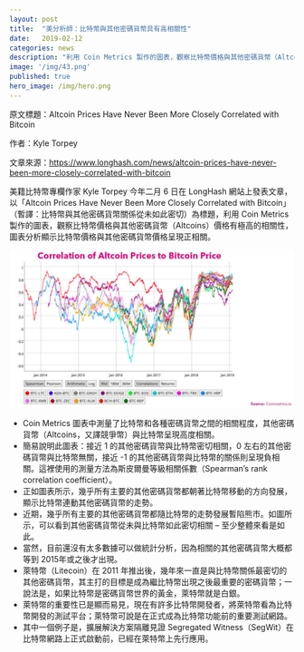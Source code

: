 ```yaml
---
layout: post
title:  "美分析師：比特幣與其他密碼貨幣具有高相關性"
date:   2019-02-12
categories: news
description: "利用 Coin Metrics 製作的圖表，觀察比特幣價格與其他密碼貨幣（Altcoins）價格有極高的相關性，圖表分析顯示比特幣價格與其他密碼貨幣價格呈現正相關。"
image: '/img/43.png'
published: true
hero_image: /img/hero.png
---
```


原文標題：Altcoin Prices Have Never Been More Closely Correlated with Bitcoin

作者：Kyle Torpey

文章來源：https://www.longhash.com/news/altcoin-prices-have-never-been-more-closely-correlated-with-bitcoin

美籍比特幣專欄作家 Kyle Torpey 今年二月 6 日在 LongHash 網站上發表文章，以「Altcoin Prices Have Never Been More Closely Correlated with Bitcoin」（暫譯：比特幣與其他密碼貨幣關係從未如此密切）為標題，利用 Coin Metrics 製作的圖表，觀察比特幣價格與其他密碼貨幣（Altcoins）價格有極高的相關性，圖表分析顯示比特幣價格與其他密碼貨幣價格呈現正相關。

![](/img/43.png)

* Coin Metrics 圖表中測量了比特幣和各種密碼貨幣之間的相關程度，其他密碼貨幣（Altcoins，又譯競爭幣）與比特幣呈現高度相關。
* 簡易說明此圖表：接近 1 的其他密碼貨幣與比特幣密切相關，0 左右的其他密碼貨幣與比特幣無關，接近 -1 的其他密碼貨幣與比特幣的關係則呈現負相關。這裡使用的測量方法為斯皮爾曼等級相關係數（Spearman’s rank correlation coefficient）。
* 正如圖表所示，幾乎所有主要的其他密碼貨幣都朝著比特幣移動的方向發展，顯示比特幣連動其他密碼貨幣的走勢。
* 近期，幾乎所有主要的其他密碼貨幣都隨比特幣的走勢發展暫陷熊市。如圖所示，可以看到其他密碼貨幣從未與比特幣如此密切相關 – 至少整體來看是如此。
* 當然，目前還沒有太多數據可以做統計分析，因為相關的其他密碼貨幣大概都等到 2015年或之後才出現。
* 萊特幣（Litecoin）在 2011 年推出後，幾年來一直是與比特幣關係最密切的其他密碼貨幣，其主打的目標是成為繼比特幣出現之後最重要的密碼貨幣；一說法是，如果比特幣是密碼貨幣世界的黃金，萊特幣就是白銀。
* 萊特幣的重要性已是顯而易見，現在有許多比特幣開發者，將萊特幣看為比特幣開發的測試平台；萊特幣可說是在正式成為比特幣功能前的重要測試網路。
* 其中一個例子是，擴展解決方案隔離見證 Segregated Witness（SegWit）在比特幣網路上正式啟動前，已經在萊特幣上先行應用。 